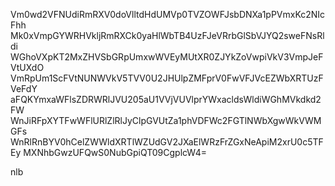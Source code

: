 Vm0wd2VFNUdiRmRXV0doVlltdHdUMVp0TVZOWFJsbDNXa1pPVmxKc2NIcFhh
Mk0xVmpGYWRHVkljRmRXCk0yaHlWbTB4UzFJeVRrbGlSbVJYQ2sweFNsRldi
WGhoVXpKT2MxZHVSbGRpUmxwWVEyMUtXR0ZJYkZoVwpiVkV3VmpJeFVtUXdO
VmRpUm1ScFVtNUNWVkV5TVV0U2JHUlpZMFprV0FwVFJVcEZWbXRTUzFVeFdY
aFQKYmxaWFlsZDRWRlJVU205aU1VVjVUVlprYWxacldsWldiWGhMVkdkd2FW
WnJiRFpXYTFwWFlURlZlRlJyClpGVUtZa1phVDFWc2FGTlNWbXgwWkVWMGFs
WnRlRnBYV0hCelZWWldXRTlWZUdGV2JXaElWRzFrZGxNeApiM2xrU0c5TFEy
MXNhbGwzUFQwS0NubGpiQT09CgplcW4=

nlb